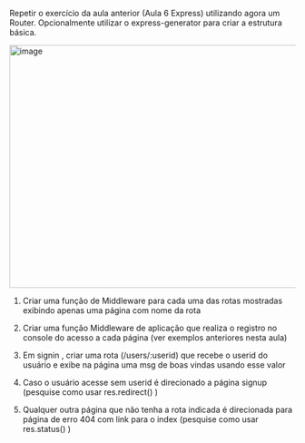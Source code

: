   Repetir o exercício da aula anterior (Aula 6 Express) utilizando agora um Router.  Opcionalmente utilizar o express-generator para criar a estrutura básica.

<img width="752" height="428" alt="image" src="https://github.com/user-attachments/assets/4d497db8-120e-4544-9e77-b2b22559bff9" />

1. Criar uma função de Middleware para cada uma das rotas mostradas exibindo apenas uma página com
nome da rota

2. Criar uma função Middleware de aplicação que realiza o registro no console do acesso a cada página
(ver exemplos anteriores nesta aula)

3. Em signin , criar uma rota (/users/:userid) que recebe o userid do usuário e exibe na página uma msg
de boas vindas usando esse valor

4. Caso o usuário acesse sem userid é direcionado a página signup (pesquise como usar
res.redirect() )

5. Qualquer outra página que não tenha a rota indicada é direcionada para página de erro 404 com link
para o index (pesquise como usar res.status() )
